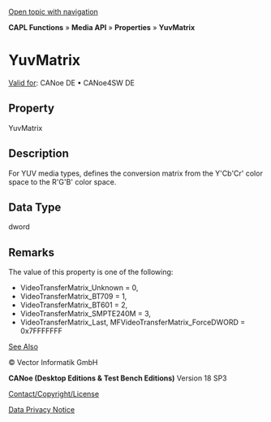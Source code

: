 [Open topic with navigation](../../../../../CANoeDEFamily.htm#Topics/CAPLFunctions/Media/Properties/CAPLfunctionYuvMatrix.md)

**CAPL Functions** » **Media API** » **Properties** » **YuvMatrix**

# YuvMatrix

[Valid for](../../../Shared/FeatureAvailability.md): CANoe DE • CANoe4SW DE

## Property

YuvMatrix

## Description

For YUV media types, defines the conversion matrix from the Y'Cb'Cr' color space to the R'G'B' color space.

## Data Type

dword

## Remarks

The value of this property is one of the following:

- VideoTransferMatrix_Unknown = 0,
- VideoTransferMatrix_BT709 = 1,
- VideoTransferMatrix_BT601 = 2,
- VideoTransferMatrix_SMPTE240M = 3,
- VideoTransferMatrix_Last, MFVideoTransferMatrix_ForceDWORD = 0x7FFFFFFF

[See Also](javascript:void(0);)

© Vector Informatik GmbH

**CANoe (Desktop Editions & Test Bench Editions)** Version 18 SP3

[Contact/Copyright/License](../../../Shared/ContactCopyrightLicense.md)

[Data Privacy Notice](https://www.vector.com/int/en/company/get-info/privacy-policy/)

